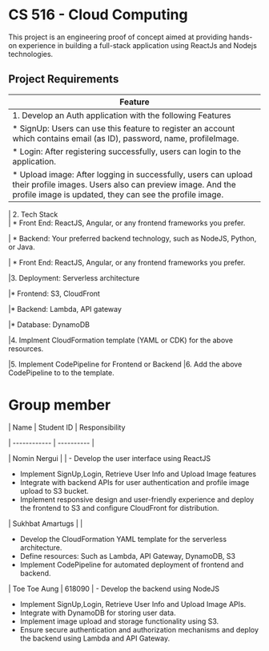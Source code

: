 # CS 516 - Cloud Computing

This project is an engineering proof of concept aimed at providing hands-on experience in building a full-stack application using ReactJs and Nodejs technologies. 

## Project Requirements
| Feature                                                                                                                                                                                                                                                                                  
| ----------------------------------------------------------------------------------------------------------------------------------------------------------------------------------------------------------------------------------------------------------------------------------------- 
| 1. Develop an Auth application with the following                   Features                                                                                                                                                                          
| * SignUp: Users can use this feature to register an account which contains email (as ID), password, name, profileImage.                                                                                                                                                                 |    
| * Login: After registering successfully, users can login to the application.                                                                                                                                                                                                                                                              
| * Upload image: After logging in successfully, users can upload their profile images. Users also can preview image. And the profile image is updated, they can see the profile image.   

| 2. Tech Stack                                                                                                                                                                                                     
| * Front End: ReactJS, Angular, or any frontend frameworks you prefer.                                                           

| * Backend: Your preferred backend technology, such as NodeJS, Python, or Java.  

| * Front End: ReactJS, Angular, or any frontend frameworks you prefer.                                                        

|3. Deployment: Serverless architecture

|* Frontend: S3, CloudFront

|* Backend: Lambda, API gateway

|* Database: DynamoDB

|4. Implment CloudFormation template (YAML or CDK) for the above resources.

|5. Implement CodePipeline for Frontend or Backend
|6. Add the above CodePipeline to to the template.                                                                                                                                                                                                                                 


# Group member

| Name         | Student ID | Responsibility

| ------------ | ---------- |

| Nomin Nergui     |      | - Develop the user interface using ReactJS
- Implement SignUp,Login, Retrieve User Info and Upload Image features
- Integrate with backend APIs for user authentication and profile image upload to S3 bucket.
- Implement responsive design and user-friendly experience and deploy the frontend to S3 and configure CloudFront for distribution.     

| Sukhbat Amartugs  |      | 
- Develop the CloudFormation YAML template for the serverless architecture.
- Define resources: Such as Lambda, API Gateway, DynamoDB, S3 
- Implement CodePipeline for automated deployment of frontend and backend.

| Toe Toe Aung | 618090     | - Develop the backend using NodeJS 
- Implement SignUp,Login, Retrieve User Info and Upload Image APIs.
- Integrate with DynamoDB for storing user data.
- Implement image upload and storage functionality using S3.
- Ensure secure authentication and authorization mechanisms and deploy the backend using Lambda and API Gateway.
